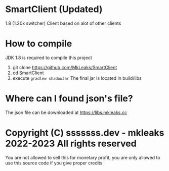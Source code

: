 # SmartClient (Updated)
1.8 (1.20x switcher) Client based on alot of other clients

# How to compile
JDK 1.8 is required to compile this project

1) git clone https://github.com/MkLeaks/SmartClient
2) cd SmartClient
3) execute ``gradlew shadowJar``
The final jar is located in build/libs

# Where can I found json's file?
The json file can be downloaded at https://libs.mkleaks.cc

# Copyright (C) sssssss.dev - mkleaks 2022-2023 All rights reserved
You are not allowed to sell this for monetary profit, you are only allowed
to use this source code if you give proper credits